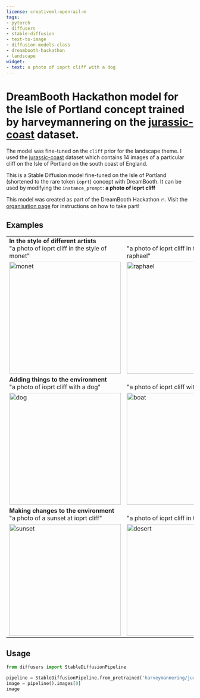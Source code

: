 ```yaml
---
license: creativeml-openrail-m
tags:
- pytorch
- diffusers
- stable-diffusion
- text-to-image
- diffusion-models-class
- dreambooth-hackathon
- landscape
widget:
- text: a photo of ioprt cliff with a dog
---
```


# DreamBooth Hackathon model for the Isle of Portland concept trained by harveymannering on the [jurassic-coast](https://huggingface.co/datasets/harveymannering/jurassic-coast) dataset.

The model was fine-tuned on the `cliff` prior for the landscape theme.  I used the [jurassic-coast](https://huggingface.co/datasets/harveymannering/jurassic-coast) dataset which contains 14 images of a particular cliff on the Isle of Portland on the south coast of England.

This is a Stable Diffusion model fine-tuned on the Isle of Portland (shortened to the rare token `ioprt`) concept with DreamBooth. It can be used by modifying the `instance_prompt`: **a photo of ioprt cliff**

This model was created as part of the DreamBooth Hackathon 🔥. Visit the [organisation page](https://huggingface.co/dreambooth-hackathon) for instructions on how to take part!


## Examples

<table>
  <tr>
      <td><b>In the style of different artists</b>
<br>"a photo of ioprt cliff in the style of monet"</td>
        <td><br>"a photo of ioprt cliff in the style of raphael"</td>
  </tr>
  <tr>
    <td>
      <a data-flickr-embed="true" href="https://www.flickr.com/photos/197317911@N06/52595583182/in/dateposted-public/" title="monet"><img src="https://live.staticflickr.com/65535/52595583182_2f3e1597a3.jpg" width="300" height="300" alt="monet"></a><script async src="//embedr.flickr.com/assets/client-code.js" charset="utf-8"></script>
    </td>
    <td>
      <a data-flickr-embed="true" href="https://www.flickr.com/photos/197317911@N06/52596072366/in/dateposted-public/" title="raphael"><img src="https://live.staticflickr.com/65535/52596072366_b3142a805d.jpg" width="300" height="300" alt="raphael"></a><script async src="//embedr.flickr.com/assets/client-code.js" charset="utf-8"></script>    </td>
  </tr>
  <tr>
    <td><b>Adding things to the environment</b><br>"a photo of ioprt cliff with a dog"</td>
      <td><br>"a photo of ioprt cliff with a boat"</td>
  </tr>
  <tr>
    <td>
      <a data-flickr-embed="true" href="https://www.flickr.com/photos/197317911@N06/52596072406/in/dateposted-public/" title="dog"><img src="https://live.staticflickr.com/65535/52596072406_f90bdeae1b.jpg" width="300" height="300" alt="dog"></a><script async src="//embedr.flickr.com/assets/client-code.js" charset="utf-8"></script>    </td>
    <td>
      <a data-flickr-embed="true" href="https://www.flickr.com/photos/197317911@N06/52595583222/in/dateposted-public/" title="boat"><img src="https://live.staticflickr.com/65535/52595583222_ed4159e458.jpg" width="300" height="300" alt="boat"></a><script async src="//embedr.flickr.com/assets/client-code.js" charset="utf-8"></script>  </tr>
  <tr>
    <td><b>Making changes to the environment</b><br>"a photo of a sunset at ioprt cliff"</td>
      <td><br>"a photo of ioprt cliff in the desert"</td>
  </tr>
  <tr>
    <td>
      <a data-flickr-embed="true" href="https://www.flickr.com/photos/197317911@N06/52596072351/in/dateposted-public/" title="sunset"><img src="https://live.staticflickr.com/65535/52596072351_2af35dfef9.jpg" width="300" height="300" alt="sunset"></a><script async src="//embedr.flickr.com/assets/client-code.js" charset="utf-8"></script>    </td>
    <td>
      <a data-flickr-embed="true" href="https://www.flickr.com/photos/197317911@N06/52596334474/in/dateposted-public/" title="desert"><img src="https://live.staticflickr.com/65535/52596334474_de30ac48fd.jpg" width="300" height="300" alt="desert"></a><script async src="//embedr.flickr.com/assets/client-code.js" charset="utf-8"></script>  </tr>
</table>

## Usage

```python
from diffusers import StableDiffusionPipeline

pipeline = StableDiffusionPipeline.from_pretrained('harveymannering/jurassic-coast')
image = pipeline().images[0]
image
```
